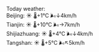 Today weather:  
Beijing: ☀️   🌡️+1°C 🌬️↓4km/h  
Tianjin: ☀️   🌡️+10°C 🌬️→7km/h  
Shijiazhuang: ☀️   🌡️+4°C 🌬️↓4km/h  
Tangshan: ☀️   🌡️+5°C 🌬️↖5km/h  
